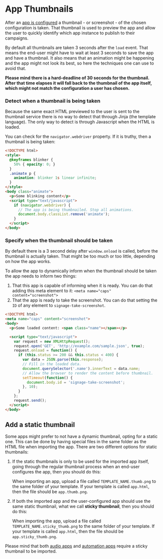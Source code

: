 # App Thumbnails

After an [app is configured](USERCONF.md) a thumbnail - or screenshot - of the chosen configuration is taken. That thumbnail is used to preview the app and allow the user to quickly identify which app instance to publish to their campaigns.

By default all thumbnails are taken 3 seconds after the `load` event. That means the end-user might have to wait at least 3 seconds to save the app and have a thumbnail. It also means that an animation might be happening and the app might not look its best, so here the techniques one can use to avoid that.

**Please mind there is a hard-deadline of 30 seconds for the thumbnail. After that time elapses it will fall back to the thumbnail of the app itself, which might not match the configuration a user has chosen.**

### Detect when a thumbnail is being taken

Because the same exact HTML previewed to the user is sent to the thumbnail service there is no way to detect that through Jinja (the template language). The only way to detect is through Javascript when the HTML is loaded.

You can check for the `navigator.webdriver` property. If it is truthy, then a thumbnail is being taken:

```html
<!DOCTYPE html>
<style>
  @keyframes blinker {
    50% { opacity: 0; }
  }
  .animate p {
    animation: blinker 1s linear infinite;
  }
</style>
<body class="animate">
  <p>Some blinking content</p>
  <script type="text/javascript">
    if (navigator.webdriver) {
      // The app is being thumbnailed. Stop all animations.
      document.body.classList.remove('animate');
    }
  </script>
</body>
```

### Specify when the thumbnail should be taken

By default there is a 3 second delay after `window.onload` is called, before the thumbnail is actually taken. That might be too much or too little, depending on how the app works.

To allow the app to dynamically inform when the thumbnail should be taken the app needs to inform two things:

1. That this app is capable of informing when it is ready. You can do that adding this meta element to it: `<meta name="caps" content="screenshot">`
1. That the app is ready to take the screenshot. You can do that setting the `ID` of any element to `signage-take-screenshot`.

```html
<!DOCTYPE html>
<meta name="caps" content="screenshot">
<body>
  <p>Some loaded content: <span class="name"></span></p>

  <script type="text/javascript">
    var request = new XMLHttpRequest();
    request.open('GET', 'http://example.com/sample.json', true);
    request.onload = function() {
      if (this.status >= 200 && this.status < 400) {
        var data = JSON.parse(this.response);
        // Fill in the loaded data.
        document.querySelector('.name').innerText = data.name;
        // Allow the browser to render the content before thumbnail.
        setTimeout(function() {
          document.body.id = 'signage-take-screenshot';
        }, 10);
      }
    };
    request.send();
  </script>
</body>
```

## Add a static thumbnail

Some apps might prefer to not have a dynamic thumbnail, opting for a static one. This can be done by having special files in the same folder as the HTML file when importing the app. There are two different options for static thumbnails:

1. If the static thumbnails is only to be used for the imported app itself, going through the regular thumbnail process when an end-user configures the app, then you should do this:

    When importing an app, upload a file called `TEMPLATE_NAME.thumb.png` to the same folder of your template. If your template is called `app.html`, then the file should be `app.thumb.png`.

2. If both the imported app and the user-configured app should use the same static thumbnail, what we call **sticky thumbnail**, then you should do this:

    When importing the app, upload a file called `TEMPLATE_NAME.sticky_thumb.png` to the same folder of your template. If your template is called `app.html`, then the file should be `app.sticky_thumb.png`.

Please mind that both [audio apps](README.md#creating-an-audio-app) and [automation apps](README.md#creating-an-automation-app) require a sticky thumbnail to be imported.
